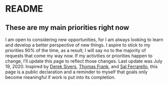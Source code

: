 # README

## These are my main priorities right now

I am open to considering new opportunities, for I am always looking to learn and develop a better perspective of new things. I aspire to stick to my priorities 90% of the time, as a result; I will say no to the majority of requests that come my way now. If my activities or priorities happen to change, I’ll update this page to reflect those changes. Last update was July 19, 2020. Inspired by [Derek Sivers](https://sive.rs/now), [Thomas Frank](https://collegeinfogeek.com/), and [Sal Ferrarello](https://salferrarello.com/about/), this page is a public declaration and a reminder to myself that goals only become meaningful if work is put into its completion.
